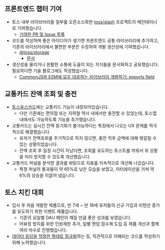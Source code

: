 ## 프론트엔드 챕터 기여
- 토스 내부 라이브러리들 일부를 오픈소스화한 [toss/slash](https://github.com/toss/slash) 프로젝트의 메인테이너로 기여했습니다.
    - [기여한 PR 및 Issue 목록](https://github.com/toss/slash/pulls?q=involves%3AHoseungJang)
- 코드를 작성하며 좋은 아이디어가 생기면 프론트엔드 공통 라이브러리에 추가하고, 기존의 라이브러리에서 불편한 부분은 수정하여 개발 생산성에 기여했습니다.
    - [@toss/storage](https://github.com/toss/slash/tree/main/packages/common/storage)
        - [문서](https://slash.page/ko/libraries/common/storage/README.i18n)
- 생산성을 올리거나 원활한 소통에 도움이 되는 지식들을 문서화하고 공유했습니다. 필요하다면 기술 블로그에도 작성했습니다.
    - [CommonJS와 ESM에 모두 대응하는 라이브러리 개발하기: exports field](https://toss.tech/article/commonjs-esm-exports-field)

## 교통카드 잔액 조회 및 충전
- [토스유스카드](https://www.hankyung.com/economy/article/202204251165i)에는 교통카드 기능이 내장되어있습니다.
    - 다만 기존에는 편의점 또는 지하철 역사 내에서만 충전할 수 있었는데, 토스앱 내에서도 가능하도록 기능을 추가했습니다.
- 교통카드는 실시간 잔액 동기화가 불가능하다는 특징에서 나오는 UX 문제를 적극적으로 해결했습니다.
    - 유저가 잔액조회를 주기적으로 하지 않으면, 충전 직후 금액에 대해 헷갈릴 수 있는 상황이었습니다.
    - 잔액 조회 후 일정 시간이 지났다면, 조회를 유도하는 토스트를 띄워서 위 상황을 미리 방지할 수 있도록 개선했습니다.
- 교통카드 퍼널을 분석한 결과를 바탕으로 지표를 지속적으로 개선해 나갔습니다.
    - 특정 퍼널의 통과율이 약 65%로 낮은 모습을 보였고, 이터레이션을 거쳐 약 6%의 상승을 이끌어 냈습니다.

## 토스 치킨 대회
- 입사 후 처음 개발한 제품으로, 만 7세 ~ 만 18세 유저들의 신규 가입과 리텐션 증가를 유도하기 위한 이벤트 제품입니다.
    - 기존의 요일별 DAU 패턴이 깨질 만큼 좋은 성과를 보였습니다.
    - 어뷰징 방지를 위한 인원제한 추가, 일별 랜덤 점수제 도입 등 제품 개선과 함께 여러 차수로 진행했습니다.
- [데이터 응답을 적절한 형태로 정규화](https://blog.hoseung.me/2022-06-02-normalization-for-intuitive-component/)하는 등, 직관적으로 이해되는 코드를 작성하기 위해 노력했습니다.
